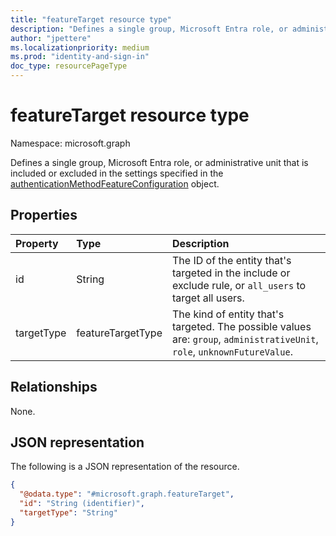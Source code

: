 ```yaml
---
title: "featureTarget resource type"
description: "Defines a single group, Microsoft Entra role, or administrative unit that is included or excluded in the settings specified in the authenticationMethodFeatureConfiguration object."
author: "jpettere"
ms.localizationpriority: medium
ms.prod: "identity-and-sign-in"
doc_type: resourcePageType
---
```


# featureTarget resource type

Namespace: microsoft.graph

Defines a single group, Microsoft Entra role, or administrative unit that is included or excluded in the settings specified in the [authenticationMethodFeatureConfiguration](authenticationmethodfeatureconfiguration.md) object.

## Properties
|Property|Type|Description|
|:---|:---|:---|
|id|String|The ID of the entity that's targeted in the include or exclude rule, or `all_users` to target all users.|
|targetType|featureTargetType|The kind of entity that's targeted. The possible values are: `group`, `administrativeUnit`, `role`, `unknownFutureValue`.|

## Relationships
None.

## JSON representation
The following is a JSON representation of the resource.
<!-- {
  "blockType": "resource",
  "@odata.type": "microsoft.graph.featureTarget"
}
-->
``` json
{
  "@odata.type": "#microsoft.graph.featureTarget",
  "id": "String (identifier)",
  "targetType": "String"
}
```
